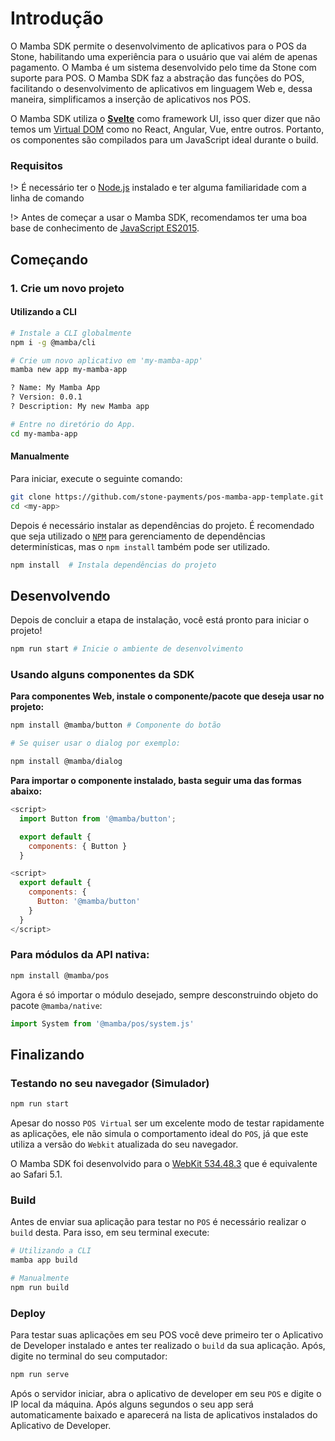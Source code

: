 # Introdução

O Mamba SDK permite o desenvolvimento de aplicativos para o POS da Stone, habilitando uma experiência para o usuário que vai além de apenas pagamento. O Mamba é um sistema desenvolvido pelo time da Stone com suporte para POS. O Mamba SDK faz a abstração das funções do POS, facilitando o desenvolvimento de aplicativos em linguagem Web e, dessa maneira, simplificamos a inserção de aplicativos nos POS.

O Mamba SDK utiliza o <span style="color:#a03636">**[Svelte](https://v2.svelte.dev/guide)**</span> como framework UI, isso quer dizer que não temos um [Virtual DOM](https://pt.stackoverflow.com/questions/43169/qual-a-diferen%C3%A7a-entre-dom-e-virtual-dom) como no React, Angular, Vue, entre outros. Portanto, os componentes são compilados para um JavaScript ideal durante o build.

### Requisitos

!> É necessário ter o [Node.js](https://nodejs.org/en/) instalado e ter alguma familiaridade com a linha de comando

!> Antes de começar a usar o Mamba SDK, recomendamos ter uma boa base de conhecimento de [JavaScript ES2015](http://babeljs.io/docs/learn-es2015/).

## Começando

### 1. Crie um novo projeto

#### Utilizando a CLI

```bash
# Instale a CLI globalmente
npm i -g @mamba/cli

# Crie um novo aplicativo em 'my-mamba-app'
mamba new app my-mamba-app

? Name: My Mamba App
? Version: 0.0.1
? Description: My new Mamba app

# Entre no diretório do App.
cd my-mamba-app

```

#### Manualmente
 
Para iniciar, execute o seguinte comando:
```bash
git clone https://github.com/stone-payments/pos-mamba-app-template.git <my-app>
cd <my-app>
```
Depois é necessário instalar as dependências do projeto. É recomendado que seja utilizado o [`NPM`](https://docs.npmjs.com/) para gerenciamento de dependências determinísticas, mas o `npm install` também pode ser utilizado.

```bash
npm install  # Instala dependências do projeto
```

## Desenvolvendo

Depois de concluir a etapa de instalação, você está pronto para iniciar o projeto!

```bash
npm run start # Inicie o ambiente de desenvolvimento
```

### Usando alguns componentes da SDK

**Para componentes Web, instale o componente/pacote que deseja usar no projeto:**

```bash
npm install @mamba/button # Componente do botão

# Se quiser usar o dialog por exemplo:

npm install @mamba/dialog
```

**Para importar o componente instalado, basta seguir uma das formas abaixo:**

```js
<script>
  import Button from '@mamba/button';

  export default {
    components: { Button }
  }

<script>
  export default {
    components: {
      Button: '@mamba/button'
    }
  }
</script>
```

### Para módulos da API nativa:

```bash
npm install @mamba/pos
```

Agora é só importar o módulo desejado, sempre desconstruindo objeto do pacote `@mamba/native`:

```js
import System from '@mamba/pos/system.js'
```

## Finalizando

### Testando no seu navegador (Simulador)

```bash
npm run start
```

Apesar do nosso `POS Virtual` ser um excelente modo de testar rapidamente as aplicações, ele não simula o comportamento ideal do `POS`, já que este utiliza a versão do `Webkit` atualizada do seu navegador.

O Mamba SDK foi desenvolvido para o [WebKit 534.48.3](https://developers.whatismybrowser.com/useragents/explore/layout_engine_name/webkit/1785) que é equivalente ao Safari 5.1.


### Build

Antes de enviar sua aplicação para testar no `POS` é necessário realizar o `build` desta. Para isso, em seu terminal execute:

```bash
# Utilizando a CLI
mamba app build

# Manualmente
npm run build

```
### Deploy

Para testar suas aplicações em seu POS você deve primeiro ter o Aplicativo de Developer instalado e antes ter realizado o `build` da sua aplicação. Após, digite no terminal do seu computador:

```bash
npm run serve

```
Após o servidor iniciar, abra o aplicativo de developer em seu `POS` e digite o IP local da máquina. Após alguns segundos o seu app será automaticamente baixado e aparecerá na lista de aplicativos instalados do Aplicativo de Developer.